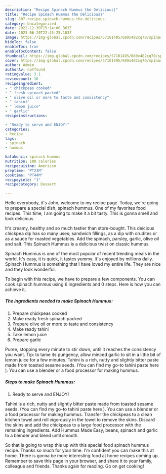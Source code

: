 ```yaml
---
description: "Recipe Spinach Hummus the Delicious}"
title: "Recipe Spinach Hummus the Delicious}"
slug: 807-recipe-spinach-hummus-the-delicious
category: Uncategorized
date: 2022-12-30T15:14:00.363Z
date: 2023-06-20T22:45:25.103Z
image: https://img-global.cpcdn.com/recipes/57101495/680x482cq70/spinach-hummus-recipe-main-photo.jpg
hideToc: false
enableToc: true
enableTocContent: false
thumbnail: https://img-global.cpcdn.com/recipes/57101495/680x482cq70/spinach-hummus-recipe-main-photo.jpg
cover: https://img-global.cpcdn.com/recipes/57101495/680x482cq70/spinach-hummus-recipe-main-photo.jpg
author: Admin
authorAv: notfound
ratingvalue: 3.1
reviewcount: 16
recipeingredient:
- " chickpeas cooked"
- " fresh spinach packed"
- " olive oil or more to taste and consistency"
- " tahini"
- " lemon juice"
- " garlic"
recipeinstructions:

- "Ready to serve and ENJOY!"
categories:
- Recipe
tags:
- spinach
- hummus

katakunci: spinach hummus 
nutrition: 109 calories
recipecuisine: American
preptime: "PT23M"
cooktime: "PT44M"
recipeyield: "1"
recipecategory: Dessert

---
```



Hello everybody, it's John, welcome to my recipe page. Today, we're going to prepare a special dish, spinach hummus. One of my favorites food recipes. This time, I am going to make it a bit tasty. This is gonna smell and look delicious.

It&#39;s creamy, healthy and so much tastier than store-bought. This deicious chickpea dip has so many uses; sandwich fillings, as a dip with crudites or as a sauce for roasted vegetables. Add the spinach, parsley, garlic, olive oil and salt. This Spinach Hummus is a delicious twist on classic hummus.

Spinach Hummus is one of the most popular of recent trending meals in the world. It's easy, it is quick, it tastes yummy. It's enjoyed by millions daily. Spinach Hummus is something that I have loved my entire life. They are nice and they look wonderful.


To begin with this recipe, we have to prepare a few components. You can cook spinach hummus using 6 ingredients and 0 steps. Here is how you can achieve it.

<!--inarticleads1-->

##### The ingredients needed to make Spinach Hummus:

1. Prepare  chickpeas cooked
1. Make ready  fresh spinach packed
1. Prepare  olive oil or more to taste and consistency
1. Make ready  tahini
1. Take  lemon juice
1. Prepare  garlic


Puree, stopping every minute to stir down, until it reaches the consistency you want. Tip: to tame its pungency, allow minced garlic to sit in a little bit of lemon juice for a few minutes. Tahini is a rich, nutty and slightly bitter paste made from toasted sesame seeds. (You can find my go-to tahini paste here ). You can use a blender or a food processor for making hummus. 

<!--inarticleads2-->

##### Steps to make Spinach Hummus:


1. Ready to serve and ENJOY!

Tahini is a rich, nutty and slightly bitter paste made from toasted sesame seeds. (You can find my go-to tahini paste here ). You can use a blender or a food processor for making hummus. Transfer the chickpeas to a clean kitchen towel and roll vigorously in the towel to remove the skins. Discard the skins and add the chickpeas to a large food processor with the remaining ingredients. Add Hummus Made Easy, beans, spinach and garlic to a blender and blend until smooth. 

So that is going to wrap this up with this special food spinach hummus recipe. Thanks so much for your time. I'm confident you can make this at home. There is gonna be more interesting food at home recipes coming up. Remember to save this page in your browser, and share it to your family, colleague and friends. Thanks again for reading. Go on get cooking!
